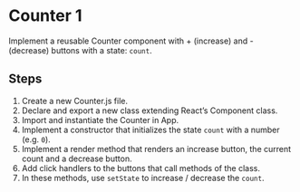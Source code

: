 # Counter 1

Implement a reusable Counter component with + (increase) and - (decrease) buttons with a state: `count`.

## Steps

1. Create a new Counter.js file.
2. Declare and export a new class extending React’s Component class.
3. Import and instantiate the Counter in App.
4. Implement a constructor that initializes the state `count` with a number (e.g. `0`).
5. Implement a render method that renders an increase button, the current count and a decrease button.
6. Add click handlers to the buttons that call methods of the class.
7. In these methods, use `setState` to increase / decrease the `count`.
